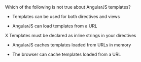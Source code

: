 Which of the following is not true about AngularJS templates?

- Templates can be used for both directives and views

- AngularJS can load templates from a URL

X Templates must be declared as inline strings in your directives

- AngularJS caches templates loaded from URLs in memory

- The browser can cache templates loaded from a URL